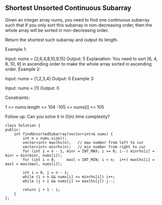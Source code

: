 ## Shortest Unsorted Continuous Subarray

Given an integer array nums, you need to find one continuous subarray such that if you only sort this subarray in non-decreasing order, then the whole array will be sorted in non-decreasing order.

Return the shortest such subarray and output its length.

 

Example 1:

Input: nums = [2,6,4,8,10,9,15]
Output: 5
Explanation: You need to sort [6, 4, 8, 10, 9] in ascending order to make the whole array sorted in ascending order.
Example 2:

Input: nums = [1,2,3,4]
Output: 0
Example 3:

Input: nums = [1]
Output: 0
 

Constraints:

1 <= nums.length <= 104
-105 <= nums[i] <= 105
 

Follow up: Can you solve it in O(n) time complexity?

```
class Solution {
public:
    int findUnsortedSubarray(vector<int>& nums) {
        int n = nums.size();
        vector<int> maxlhs(n);   // max number from left to cur
        vector<int> minrhs(n);   // min number from right to cur
        for (int i = n - 1, minr = INT_MAX; i >= 0; i--) minrhs[i] = minr = min(minr, nums[i]);
        for (int i = 0,     maxl = INT_MIN; i < n;  i++) maxlhs[i] = maxl = max(maxl, nums[i]);

        int i = 0, j = n - 1;
        while (i < n && nums[i] <= minrhs[i]) i++;
        while (j > i && nums[j] >= maxlhs[j]) j--;

        return j + 1 - i;
    }
};
```
